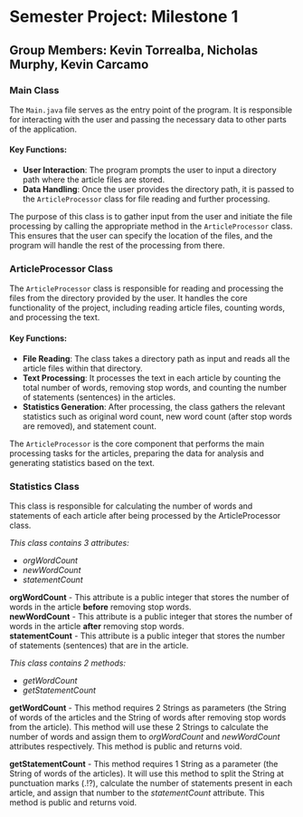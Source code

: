 # Semester Project: Milestone 1

## Group Members: Kevin Torrealba, Nicholas Murphy, Kevin Carcamo

### Main Class
The `Main.java` file serves as the entry point of the program. It is responsible for interacting with the user and passing the necessary data to other parts of the application.

#### Key Functions:
- **User Interaction**: The program prompts the user to input a directory path where the article files are stored.
- **Data Handling**: Once the user provides the directory path, it is passed to the `ArticleProcessor` class for file reading and further processing.

The purpose of this class is to gather input from the user and initiate the file processing by calling the appropriate method in the `ArticleProcessor` class. This ensures that the user can specify the location of the files, and the program will handle the rest of the processing from there.

### ArticleProcessor Class

The `ArticleProcessor` class is responsible for reading and processing the files from the directory provided by the user. It handles the core functionality of the project, including reading article files, counting words, and processing the text.

#### Key Functions:
- **File Reading**: The class takes a directory path as input and reads all the article files within that directory.
- **Text Processing**: It processes the text in each article by counting the total number of words, removing stop words, and counting the number of statements (sentences) in the articles.
- **Statistics Generation**: After processing, the class gathers the relevant statistics such as original word count, new word count (after stop words are removed), and statement count.

The `ArticleProcessor` is the core component that performs the main processing tasks for the articles, preparing the data for analysis and generating statistics based on the text.

### Statistics Class
This class is responsible for calculating the number of words and statements of each article after being processed by the ArticleProcessor class.<br>

*This class contains 3 attributes:*
- *orgWordCount* 
- *newWordCount*
- *statementCount* 

**orgWordCount** - This attribute is a public integer that stores the number of words in the article **before** removing stop words.<br>
**newWordCount** - This attribute is a public integer that stores the number of words in the article **after** removing stop words.<br> 
**statementCount** - This attribute is a public integer that stores the number of statements (sentences) that are in the article.<br>

*This class contains 2 methods:*
- *getWordCount*
- *getStatementCount*

**getWordCount** - This method requires 2 Strings as parameters (the String of words of the articles and the String of words after removing stop words from the article). This method will use these 2 Strings to calculate the number of words and assign them to *orgWordCount* and *newWordCount* attributes respectively. This method is public and returns void.<br>

**getStatementCount** - This method requires 1 String as a parameter (the String of words of the articles). It will use this method to split the String at punctuation marks (.!?), calculate the number of statements present in each article, and assign that number to the *statementCount* attribute. This method is public and returns void.<br>
